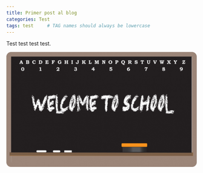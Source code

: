 ```yaml
---
title: Primer post al blog
categories: Test
tags: test     # TAG names should always be lowercase
---
```


Test test test test.

![Welcome](/assets/welcome.jpg)
